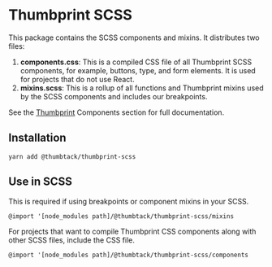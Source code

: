 # Thumbprint SCSS

This package contains the SCSS components and mixins. It distributes two files:

1. **components.css**: This is a compiled CSS file of all Thumbprint SCSS components, for example, buttons, type, and form elements. It is used for projects that do not use React.
2. **mixins.scss**: This is a rollup of all functions and Thumbprint mixins used by the SCSS components and includes our breakpoints.

See the [Thumbprint](https://thumbprint.design) Components section for full documentation.

## Installation

```
yarn add @thumbtack/thumbprint-scss
```

## Use in SCSS

This is required if using breakpoints or component mixins in your SCSS.

```
@import '[node_modules path]/@thumbtack/thumbprint-scss/mixins
```

For projects that want to compile Thumbprint CSS components along with other SCSS files, include the CSS file.

```
@import '[node_modules path]/@thumbtack/thumbprint-scss/components
```
